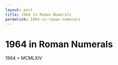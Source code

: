 ```yaml
---
layout: post
title: 1964 in Roman Numerals
permalink: 1964-in-roman-numerals
---
```


# 1964 in Roman Numerals

1964 = MCMLXIV
